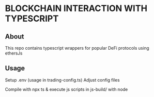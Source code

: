 # BLOCKCHAIN INTERACTION WITH TYPESCRIPT

## About

This repo contains typescript wrappers for popular DeFi protocols using ethersJs

## Usage

Setup .env (usage in trading-config.ts)
Adjust config files

Compile with npx ts & execute js scripts in js-build/ with node
